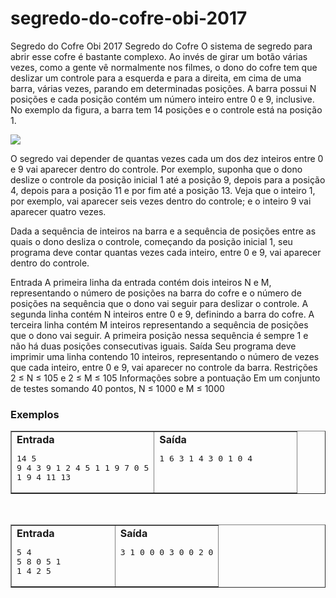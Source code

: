 # segredo-do-cofre-obi-2017
Segredo do Cofre Obi 2017
Segredo do Cofre
O sistema de segredo para abrir esse cofre é bastante complexo. Ao invés de girar um botão várias vezes, como a gente vê normalmente nos filmes, o dono do cofre tem que deslizar um controle para a esquerda e para a direita, em cima de uma barra, várias vezes, parando em determinadas posições. A barra possui N posições e cada posição contém um número inteiro entre 0 e 9, inclusive. No exemplo da figura, a barra tem 14 posições e o controle está na posição 1.


<img src="https://olimpiada.ic.unicamp.br/static/img/task_images/2017f1p1_cofre.png">


O segredo vai depender de quantas vezes cada um dos dez inteiros entre 0 e 9 vai aparecer dentro do controle. Por exemplo, suponha que o dono deslize o controle da posição inicial 1 até a posição 9, depois para a posição 4, depois para a posição 11 e por fim até a posição 13. Veja que o inteiro 1, por exemplo, vai aparecer seis vezes dentro do controle; e o inteiro 9 vai aparecer quatro vezes.

Dada a sequência de inteiros na barra e a sequência de posições entre as quais o dono desliza o controle, começando da posição inicial 1, seu programa deve contar quantas vezes cada inteiro, entre 0 e 9, vai aparecer dentro do controle.

Entrada
A primeira linha da entrada contém dois inteiros N e M, representando o número de posições na barra do cofre e o número de posições na sequência que o dono vai seguir para deslizar o controle. A segunda linha contém N inteiros entre 0 e 9, definindo a barra do cofre. A terceira linha contém M inteiros representando a sequência de posições que o dono vai seguir. A primeira posição nessa sequência é sempre 1 e não há duas posições consecutivas iguais.
Saída
Seu programa deve imprimir uma linha contendo 10 inteiros, representando o número de vezes que cada inteiro, entre 0 e 9, vai aparecer no controle da barra.
Restrições
2 ≤ N ≤ 105 e 2 ≤ M ≤ 105
Informações sobre a pontuação
Em um conjunto de testes somando 40 pontos, N ≤ 1000 e M ≤ 1000

<h3>Exemplos</h3>
<table width="100%" cellspace="2" border="1">
  <tbody><tr>
    <td valign="top" width="50%">
      <b>Entrada</b>
      <pre>14 5
9 4 3 9 1 2 4 5 1 1 9 7 0 5
1 9 4 11 13
</pre>
      </td>
    <td valign="top" width="50%">
      <b>Saída</b>
      <pre>1 6 3 1 4 3 0 1 0 4
	</pre>
      </td>
    </tr>
</tbody></table>
<p>&nbsp;</p>
<table width="100%" cellspace="2" border="1">
  <tbody><tr>
    <td valign="top" width="50%">
      <b>Entrada</b>
      <pre>5 4
5 8 0 5 1
1 4 2 5
</pre>
      </td>
    <td valign="top" width="50%">
      <b>Saída</b>
      <pre>3 1 0 0 0 3 0 0 2 0
	</pre>
      </td>
    </tr>
</tbody></table>
<p>&nbsp;</p>
